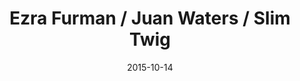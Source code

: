 ---
title: Ezra Furman / Juan Waters / Slim Twig
location: Knitting Factory
date: 2015-10-14
tweets:
  - 'https://twitter.com/thomasABoyt/status/654532829460701184'
  - 'https://twitter.com/thomasABoyt/status/654532353373663232'
---
